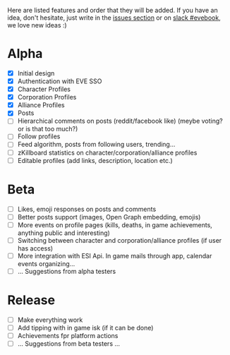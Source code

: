 Here are listed features and order that they will be added. If you have an idea,
don't hesitate, just write in the [issues section](https://github.com/new-eden-social/hub/issues/new) or on [slack #evebook](https://www.fuzzwork.co.uk/tweetfleet-slack-invites/), we love new ideas :)

# Alpha
- [x] Initial design
- [x] Authentication with EVE SSO
- [x] Character Profiles
- [x] Corporation Profiles
- [x] Alliance Profiles
- [x] Posts
- [ ] Hierarchical comments on posts (reddit/facebook like) (meybe voting? or is that too much?)
- [ ] Follow profiles
- [ ] Feed algorithm, posts from following users, trending...
- [ ] zKillboard statistics on character/corporation/alliance profiles
- [ ] Editable profiles (add links, description, location etc.)

# Beta
- [ ] Likes, emoji responses on posts and comments
- [ ] Better posts support (images, Open Graph embedding, emojis)
- [ ] More events on profile pages (kills, deaths, in game achievements, anything public and interesting)
- [ ] Switching between character and corporation/alliance profiles (if user has access)
- [ ] More integration with ESI Api. In game mails through app, calendar events organizing...
- [ ] ... Suggestions from alpha testers

# Release
- [ ] Make everything work
- [ ] Add tipping with in game isk (if it can be done)
- [ ] Achievements fpr platform actions
- [ ] ... Suggestions from beta testers ...